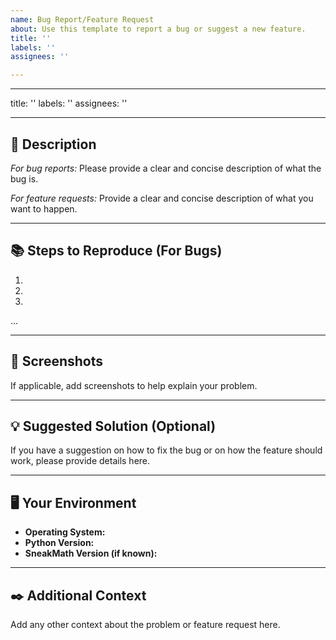 ```yaml
---
name: Bug Report/Feature Request
about: Use this template to report a bug or suggest a new feature.
title: ''
labels: ''
assignees: ''

---
```


---
title: ''
labels: ''
assignees: ''

---

## 📝 Description

*For bug reports:* Please provide a clear and concise description of what the bug is.

*For feature requests:* Provide a clear and concise description of what you want to happen.

---

## 📚 Steps to Reproduce (For Bugs)

1.
2.
3.
...

---

## 📸 Screenshots

If applicable, add screenshots to help explain your problem.

---

## 💡 Suggested Solution (Optional)

If you have a suggestion on how to fix the bug or on how the feature should work, please provide details here.

---

## 🖥️ Your Environment

- **Operating System:**
- **Python Version:**
- **SneakMath Version (if known):**

---

## ✒️ Additional Context

Add any other context about the problem or feature request here.
